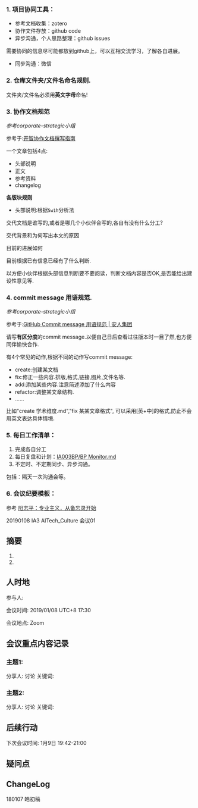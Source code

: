 
### 1. 项目协同工具：

- 参考文档收集：zotero
- 协作文件存放：github code
- 异步沟通，个人思路整理：github issues

需要协同的信息尽可能都放到github上，可以互相交流学习，了解各自进展。
- 同步沟通：微信

### 2. 仓库文件夹/文件名命名规则.

文件夹/文件名必须用**英文字母**命名!

### 3. 协作文档规范
*参考corporate-strategic小组*

参考于:[开智协作文档撰写指南](https://github.com/OpenMindClub/Share/wiki/HbDoc)

一个文章包括4点:
- 头部说明
- 正文
- 参考资料
- changelog

**各版块规则**

- 头部说明:根据`5w1h`分析法

交代文档是谁写的,或者是哪几个小伙伴合写的,各自有没有什么分工?

交代背景和为何写出本文的原因

目前的进展如何

目前根据已有信息已经有了什么判断.

以方便小伙伴根据头部信息判断要不要阅读，判断文档内容是否OK,是否能给出建设性意见等.

### 4. commit message 用语规范.
*参考corporate-strategic小组*

参考于:[GitHub Commit message 用语规范 | 安人集团](https://github.com/OpenMindClub/Share/wiki/HbGitHubCommitMessage)

请写**有区分度**的commit message.以便自己日后查看过往版本时一目了然,也方便同伴愉快合作.

有4个常见的动作,根据不同的动作写commit  message:
- create:创建某文档
- fix:修正一些内容.排版,格式,链接,图片,文件名等.
- add:添加某些内容.注意简述添加了什么内容
- refactor:调整某文章结构.
- ......

比如"create 学术维度.md","fix 某某文章格式",
可以采用[英+中]的格式,防止不会用英文表达具体情境.


### 5. 每日工作清单：

1. 完成各自分工
2. 每日复盘和计划：[IA003BP/BP Monitor.md](https://github.com/kiaorahao/IA003BP/blob/master/BP%20Monitor.md)
3. 不定时、不定期同步、异步沟通。

包括：隔天一次沟通会等。

### 6. 会议纪要模板：
参考 [阳志平：专业主义，从备忘录开始](http://www.sohu.com/a/235028826_380923)

20190108 IA3 AITech_Culture 会议01 

## 摘要
1.
2.

## 人时地
参与人: 

会议时间: 2019/01/08 UTC+8 17:30

会议地点: Zoom

## 会议重点内容记录
### 主题1: 
分享人:
讨论
关键词:

### 主题2: 
分享人:
讨论
关键词:

## 后续行动
下次会议时间: 1月9日 19:42-21:00

## 疑问点

## ChangeLog
180107 皓初稿
